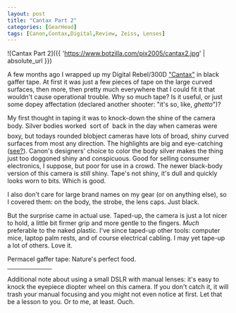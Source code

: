 ```yaml
---
layout: post
title: "Cantax Part 2"
categories: [GearHead]
tags: [Canon,Contax,Digital,Review, Zeiss, Lenses]
---
```



![Cantax Part 2]({{ 'https://www.botzilla.com/pix2005/cantax2.jpg' | absolute_url }})


A few months ago I wrapped up my Digital Rebel/300D <a href="{{ site.baseurl }}{% post_url 2004-02-28-The-Cantax %}">"Cantax"</a> in black gaffer tape. At first it was just a few pieces of tape on the large curved surfaces, then more, then pretty much everywhere that I could fit it that wouldn't cause operational trouble. Why so much tape? Is it useful, or just some dopey affectation (declared another shooter: "it's so, like, <i>ghetto</i>")?

<!--more-->
My first thought in taping it was to knock-down the shine of the camera body. Silver bodies worked &#151; sort of &#151; back in the day when cameras were boxy, but todays rounded blobject cameras have lots of broad, shiny curved surfaces from most any direction. The highlights are big and eye-catching (<a href="{{ site.baseurl }}{% post_url 2004-02-28-The-Cantax %}">see?</a>). Canon's designers' choice to color the body silver makes the thing just too doggoned shiny and conspicuous. Good for selling consumer electronics, I suppose, but poor for use in a crowd. The newer black-body version of this camera is <i>still</i> shiny. Tape's not shiny, it's dull and quickly looks worn to bits. Which is good.

I also don't care for large brand names on my gear (or on anything else), so I covered them: on the body, the strobe, the lens caps. Just black.

But the surprise came in actual use. Taped-up, the camera is just a lot nicer to hold, a little bit firmer grip and more gentle to the fingers. <i>Much</i> preferable to the naked plastic. I've since taped-up other tools: computer mice, laptop palm rests, and of course electrical cabling. I may yet tape-up a lot of others. Love it.

Permacel gaffer tape: Nature's perfect food.

<hr align="center" width="20%">

Additional note about using a small DSLR with manual lenses: it's easy to knock the eyepiece diopter wheel on this camera. If you don't catch it, it will trash your manual focusing and you might not even notice at first. Let that be a lesson to you. Or to me, at least. Ouch.
